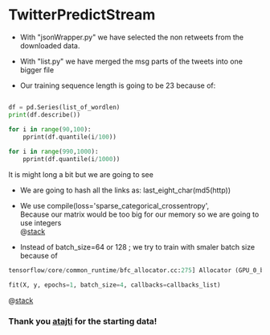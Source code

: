 # TwitterPredictStream

  * With "jsonWrapper.py" we have selected the non retweets from the downloaded data.  
  * With "list.py" we have merged the msg parts of the tweets into one bigger file  

  * Our training sequence length is going to be 23 because of:  
```python

df = pd.Series(list_of_wordlen)  
print(df.describe())

for i in range(90,100):  
	pprint(df.quantile(i/100))  
  
for i in range(990,1000):  
	pprint(df.quantile(i/1000))  
``` 
It is might long a bit but we are going to see  
  * We are going to hash all the links as: last_eight_char(md5(http))  
  * We use compile(loss='sparse_categorical_crossentropy',  
Because our matrix would be too big for our memory so we are going to use integers  
@[stack](https://stackoverflow.com/questions/46293734/memoryerror-in-keras-utils-np-utils-to-categorical)  

* Instead of batch_size=64 or 128 ; we try to train with smaler batch size because of 
```python
tensorflow/core/common_runtime/bfc_allocator.cc:275] Allocator (GPU_0_bfc) ran out of memory trying to allocate
```  
```python 
fit(X, y, epochs=1, batch_size=4, callbacks=callbacks_list)
```  
 @[stack](https://stackoverflow.com/questions/36927607/how-can-i-solve-ran-out-of-gpu-memory-in-tensorflow)
### Thank you [atajti](https://github.com/atajti) for the starting data!
